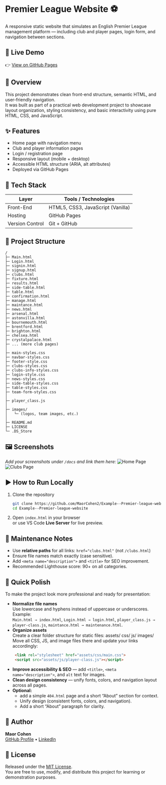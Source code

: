 # Premier League Website ⚽

A responsive static website that simulates an English Premier League management platform — including club and player pages, login form, and navigation between sections.

## 🚀 Live Demo
👉 [View on GitHub Pages](https://maorcohen2.github.io/Example--Premier-league-website/)

## 🧩 Overview
This project demonstrates clean front-end structure, semantic HTML, and user-friendly navigation.  
It was built as part of a practical web development project to showcase layout organization, styling consistency, and basic interactivity using pure HTML, CSS, and JavaScript.

## ✨ Features
- Home page with navigation menu  
- Club and player information pages  
- Login / registration page  
- Responsive layout (mobile + desktop)  
- Accessible HTML structure (ARIA, alt attributes)  
- Deployed via GitHub Pages  

## 🧰 Tech Stack
| Layer | Tools / Technologies |
|--------|----------------------|
| Front-End | HTML5, CSS3, JavaScript (Vanilla) |
| Hosting | GitHub Pages |
| Version Control | Git + GitHub |

## 📁 Project Structure
```text
/
├─ Main.html
├─ Login.html
├─ signin.html
├─ signup.html
├─ clubs.html
├─ fixture.html
├─ results.html
├─ side-table.html
├─ table.html
├─ confirmation.html
├─ manage.html
├─ maintance.html
├─ news.html
├─ arsenal.html
├─ astonvilla.html
├─ bournemouth.html
├─ brentford.html
├─ brighton.html
├─ chelsea.html
├─ crystalpalace.html
├─ ... (more club pages)
│
├─ main-styles.css
├─ navbar-styles.css
├─ footer-style.css
├─ clubs-styles.css
├─ clubs-info-styles.css
├─ login-style.css
├─ news-styles.css
├─ side-table-styles.css
├─ table-styles.css
├─ team-form-styles.css
│
├─ player_class.js
│
├─ images/
│   └─ (logos, team images, etc.)
│
├─ README.md
├─ LICENSE
└─ .DS_Store
```

## 🖼️ Screenshots
_Add your screenshots under `/docs` and link them here:_
![Home Page](docs/screenshot-home.png)
![Clubs Page](docs/screenshot-clubs.png)

## ▶️ How to Run Locally
1. Clone the repository  
   ```bash
   git clone https://github.com/MaorCohen2/Example--Premier-league-website.git
   cd Example--Premier-league-website
   ```
2. Open `index.html` in your browser  
   or use VS Code **Live Server** for live preview.

## 🔧 Maintenance Notes
- Use **relative paths** for all links: `href="clubs.html"` (not `/clubs.html`)  
- Ensure file names match exactly (case sensitive).  
- Add `<meta name="description">` and `<title>` for SEO improvement.  
- Recommended Lighthouse score: 90+ on all categories.

## 🧹 Quick Polish
   To make the project look more professional and ready for presentation:

- **Normalize file names**  
   Use lowercase and hyphens instead of uppercase or underscores.  
   Example:  
   `Main.html → index.html`, `Login.html → login.html`, `player_class.js → player-class.js`, `maintance.html → maintenance.html`.  
- **Organize assets**  
   Create a clear folder structure for static files:
  assets/
   css/
   js/
   images/
  Move all CSS, JS, and image files there and update your links accordingly:
  ```html
   <link rel="stylesheet" href="assets/css/main.css">
   <script src="assets/js/player-class.js"></script>
- **Improve accessibility & SEO** — add `<title>`, `<meta name="description">`, and `alt` text for images.
- **Clean design consistency** — unify fonts, colors, and navigation layout across all pages.  
- **Optional:** 
   * add a simple `404.html` page and a short “About” section for context.
   * Unify design (consistent fonts, colors, and navigation).
   * Add a short “About” paragraph for clarity.

## 👤 Author
**Maor Cohen**  
[GitHub Profile](https://github.com/MaorCohen2) • [LinkedIn](https://www.linkedin.com/in/maor-c/)  

## 📄 License
Released under the [MIT License](LICENSE).  
You are free to use, modify, and distribute this project for learning or demonstration purposes.
